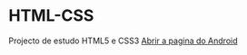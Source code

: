# HTML-CSS
 Projecto de estudo HTML5 e CSS3
<a href="https://vagnerreis2765.github.io/HTML-CSS/EXERCICIOS\13/index.html">Abrir a pagina do Android</a>